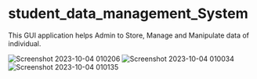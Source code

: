 # student_data_management_System
This GUI application helps Admin to Store, Manage and Manipulate data of individual.



![Screenshot 2023-10-04 010206](https://github.com/sarjanUP/student_data_management_System/assets/119722954/179628ea-52e2-4885-981c-49fcd0b05f97)
![Screenshot 2023-10-04 010034](https://github.com/sarjanUP/student_data_management_System/assets/119722954/5b8409f3-429a-43ec-ad0b-6a7010326ede)
![Screenshot 2023-10-04 010135](https://github.com/sarjanUP/student_data_management_System/assets/119722954/0a2c54fc-3fab-468a-889f-d88a64dc8e3d)
